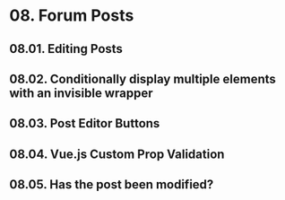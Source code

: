 # 08. Forum Posts

## 08.01. Editing Posts

## 08.02. Conditionally display multiple elements with an invisible wrapper

## 08.03. Post Editor Buttons

## 08.04. Vue.js Custom Prop Validation

## 08.05. Has the post been modified?
